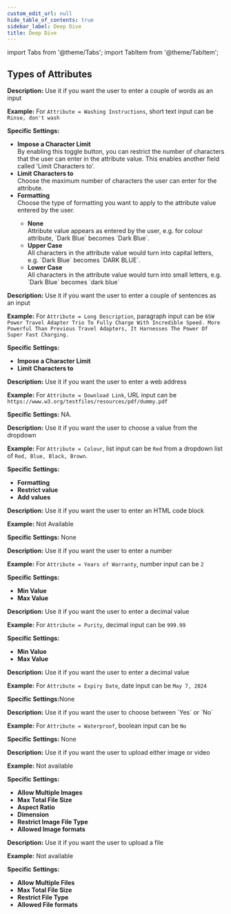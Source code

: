 ```yaml
---
custom_edit_url: null
hide_table_of_contents: true
sidebar_label: Deep Dive
title: Deep Dive
---
```


import Tabs from '@theme/Tabs';
import TabItem from '@theme/TabItem';

## Types of Attributes


<Tabs>
  <TabItem value="Short Text" label="Short Text" default>
    <p>
      <strong>Description:</strong> Use it if you want the user to enter a couple of words as an input
    </p>
    <p>
      <strong>Example:</strong> For <code>Attribute = Washing Instructions</code>, short text input can be <code>Rinse, don't wash</code>
    </p>
    <p>
      <strong>Specific Settings:</strong>
      <ul>
        <li><strong>Impose a Character Limit</strong></li> By enabling this toggle button, you can restrict the number of characters that the user can enter in the attribute value. This enables another field called 'Limit Characters to'.
        <li><strong>Limit Characters to</strong></li> Choose the maximum number of characters the user can enter for the attribute.
        <li><strong>Formatting</strong></li> Choose the type of formatting you want to apply to the attribute value entered by the user.
          <ul>
            <li><strong>None</strong></li> Attribute value appears as entered by the user, e.g. for colour attribute, `Dark Blue` becomes `Dark Blue`.
            <li><strong>Upper Case</strong></li> All characters in the attribute value would turn into capital letters, e.g. `Dark Blue` becomes `DARK BLUE`.
            <li><strong>Lower Case</strong></li> All characters in the attribute value would turn into small letters, e.g. `Dark Blue` becomes `dark blue`
          </ul>
      </ul>
    </p>
  </TabItem>
  <TabItem value="Paragraph" label="Paragraph">
    <p>
      <strong>Description:</strong> Use it if you want the user to enter a couple of sentences as an input
    </p>
    <p>
      <strong>Example:</strong> For <code>Attribute = Long Description</code>, paragraph input can be <code>65W Power Travel Adapter Trio To Fully Charge With Incredible Speed. More Powerful Than Previous Travel Adapters, It Harnesses The Power Of Super Fast Charging.</code>
    </p>
    <p>
      <strong>Specific Settings:</strong>
        <ul>
          <li><strong>Impose a Character Limit</strong></li>
          <li><strong>Limit Characters to</strong></li>
        </ul>
    </p>
  </TabItem>
  <TabItem value="URL" label="URL">
    <p>
      <strong>Description:</strong> Use it if you want the user to enter a web address
    </p>
    <p>
      <strong>Example:</strong> For <code>Attribute = Download Link</code>, URL input can be <code>https://www.w3.org/testfiles/resources/pdf/dummy.pdf</code>
    </p>
    <p>
      <strong>Specific Settings:</strong> NA.
    </p>
  </TabItem>
  <TabItem value="List" label="List">
    <p>
      <strong>Description:</strong> Use it if you want the user to choose a value from the dropdown
    </p>
    <p>
      <strong>Example:</strong> For <code>Attribute = Colour</code>, list input can be <code>Red</code> from a dropdown list of <code>Red, Blue, Black, Brown</code>.
    </p>
    <p>
      <strong>Specific Settings:</strong>
      <ul>
        <li><strong>Formatting</strong></li>
        <li><strong>Restrict value</strong></li>
        <li><strong>Add values</strong></li>
      </ul>
    </p>
  </TabItem>
  <TabItem value="HTML" label="HTML">
  <p>
      <strong>Description:</strong> Use it if you want the user to enter an HTML code block
    </p>
    <p>
      <strong>Example:</strong> Not Available
    </p>
    <p>
      <strong>Specific Settings:</strong> None
    </p>
  </TabItem>
  <TabItem value="Number" label="Number">
    <p>
      <strong>Description:</strong> Use it if you want the user to enter a number
    </p>
    <p>
      <strong>Example:</strong> For <code>Attribute = Years of Warranty</code>, number input can be <code>2</code>
    </p>
    <p>
      <strong>Specific Settings:</strong>
      <ul>
        <li><strong>Min Value</strong></li>
        <li><strong>Max Value</strong></li>
      </ul>
    </p>
  </TabItem>
  <TabItem value="Decimal" label="Decimal">
    <p>
      <strong>Description:</strong> Use it if you want the user to enter a decimal value
    </p>
    <p>
      <strong>Example:</strong> For <code>Attribute = Purity</code>, decimal input can be <code>999.99</code>
    </p>
    <p>
      <strong>Specific Settings:</strong>
      <ul>
        <li><strong>Min Value</strong></li>
        <li><strong>Max Value</strong></li>
      </ul>
    </p>
  </TabItem>
  <TabItem value="Date" label="Date">
  <p>
      <strong>Description:</strong> Use it if you want the user to enter a decimal value
    </p>
    <p>
      <strong>Example:</strong> For <code>Attribute = Expiry Date</code>, date input can be <code>May 7, 2024</code>
    </p>
    <p>
      <strong>Specific Settings:</strong>None
    </p>
  </TabItem>
  <TabItem value="Boolean" label="Boolean">
  <p>
      <strong>Description:</strong> Use it if you want the user to choose between `Yes` or `No`
    </p>
    <p>
      <strong>Example:</strong> For <code>Attribute = Waterproof</code>, boolean input can be <code>No</code>
    </p>
    <p>
      <strong>Specific Settings:</strong> None
    </p>
  </TabItem>
  <TabItem value="Media" label="Media">
    <p>
      <strong>Description:</strong> Use it if you want the user to upload either image or video
    </p>
    <p>
      <strong>Example:</strong> Not available
    </p>
    <p>
      <strong>Specific Settings:</strong>
      <ul>
        <li><strong>Allow Multiple Images</strong></li>
        <li><strong>Max Total File Size</strong></li>
        <li><strong>Aspect Ratio</strong></li>
        <li><strong>Dimension</strong></li>
        <li><strong>Restrict Image File Type</strong></li>
        <li><strong>Allowed Image formats</strong></li>
      </ul>
    </p>
  </TabItem>
  <TabItem value="File" label="File">
    <p>
      <strong>Description:</strong> Use it if you want the user to upload a file
    </p>
    <p>
      <strong>Example:</strong> Not available
    </p>
    <p>
      <strong>Specific Settings:</strong>
      <ul>
        <li><strong>Allow Multiple Files</strong></li>
        <li><strong>Max Total File Size</strong></li>
        <li><strong>Restrict File Type</strong></li>
        <li><strong>Allowed File formats</strong></li>
      </ul>
    </p>
  </TabItem>
</Tabs>

